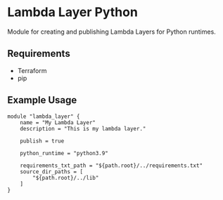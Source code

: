 # Lambda Layer Python

Module for creating and publishing Lambda Layers for Python runtimes.

## Requirements

- Terraform
- pip

## Example Usage

```hcl
module "lambda_layer" {
    name = "My Lambda Layer"
    description = "This is my lambda layer."

    publish = true

    python_runtime = "python3.9"

    requirements_txt_path = "${path.root}/../requirements.txt"
    source_dir_paths = [
        "${path.root}/../lib"
    ]
}
```